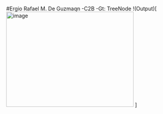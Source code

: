 #Ergio Rafael M. De Guzmaqn
-C2B
-Gt: TreeNode
!(Output)[<img width="341" height="255" alt="image" src="https://github.com/user-attachments/assets/0675c7aa-3393-457c-a1dd-4847ac01c543" />
]
